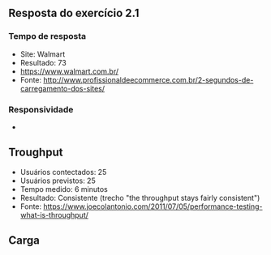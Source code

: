 ## Resposta do exercício 2.1

### Tempo de resposta
* Site: Walmart
* Resultado: 73	 
* https://www.walmart.com.br/
* Fonte: http://www.profissionaldeecommerce.com.br/2-segundos-de-carregamento-dos-sites/

### Responsividade
*


## Troughput
* Usuários contectados: 25
* Usuários previstos: 25
* Tempo medido: 6 minutos
* Resultado: Consistente (trecho "the throughput stays fairly consistent")
* Fonte: https://www.joecolantonio.com/2011/07/05/performance-testing-what-is-throughput/

## Carga

